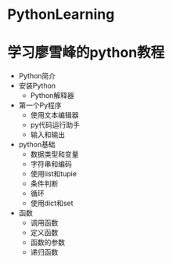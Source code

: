 # PythonLearning
学习廖雪峰的python教程<br/>
==
* Python简介<br/>
* 安装Python<br/>
    * Python解释器<br/>
* 第一个Py程序<br/>
    * 使用文本编辑器<br/>
    * py代码运行助手<br/>
    * 输入和输出<br/>
* python基础<br/>
    * 数据类型和变量<br/>
    * 字符串和编码<br/>
    * 使用list和tupie<br/>
    * 条件判断<br/>
    * 循环<br/>
    * 使用dict和set<br/>
* 函数<br/>
    * 调用函数<br/>
    * 定义函数<br/>
    * 函数的参数<br/>
    * 递归函数<br/>
